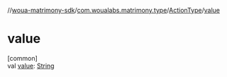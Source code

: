 //[woua-matrimony-sdk](../../../index.md)/[com.woualabs.matrimony.type](../index.md)/[ActionType](index.md)/[value](value.md)

# value

[common]\
val [value](value.md): [String](https://kotlinlang.org/api/latest/jvm/stdlib/kotlin/-string/index.html)
